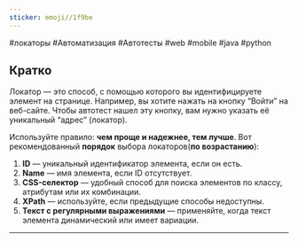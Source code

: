 ```yaml
---
sticker: emoji//1f9be
---
```

#локаторы #Автоматизация #Автотесты #web #mobile #java #python 
## Кратко
Локатор — это способ, с помощью которого вы идентифицируете элемент на странице. Например, вы хотите нажать на кнопку “Войти” на веб-сайте. Чтобы автотест нашел эту кнопку, вам нужно указать её уникальный “адрес” (локатор).

Используйте правило: **чем проще и надежнее, тем лучше**. Вот рекомендованный **порядок** выбора локаторов(**по возрастанию**):

1. **ID** — уникальный идентификатор элемента, если он есть.
2. **Name** — имя элемента, если ID отсутствует.
3. **CSS-селектор** — удобный способ для поиска элементов по классу, атрибутам или их комбинации.
4. **XPath** — используйте, если предыдущие способы недоступны.
5. **Текст с регулярными выражениями** — применяйте, когда текст элемента динамический или имеет вариации.
---
